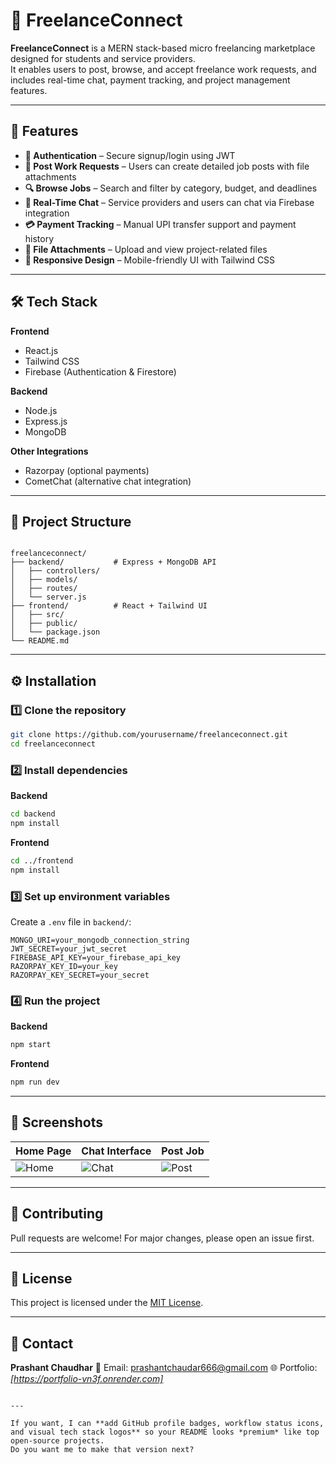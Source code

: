 
# 💼 FreelanceConnect

**FreelanceConnect** is a MERN stack-based micro freelancing marketplace designed for students and service providers.  
It enables users to post, browse, and accept freelance work requests, and includes real-time chat, payment tracking, and project management features.

---

## 📌 Features
- **🔐 Authentication** – Secure signup/login using JWT
- **📝 Post Work Requests** – Users can create detailed job posts with file attachments
- **🔍 Browse Jobs** – Search and filter by category, budget, and deadlines
- **💬 Real-Time Chat** – Service providers and users can chat via Firebase integration
- **💳 Payment Tracking** – Manual UPI transfer support and payment history
- **📂 File Attachments** – Upload and view project-related files
- **📱 Responsive Design** – Mobile-friendly UI with Tailwind CSS

---

## 🛠️ Tech Stack
**Frontend**  
- React.js  
- Tailwind CSS  
- Firebase (Authentication & Firestore)  

**Backend**  
- Node.js  
- Express.js  
- MongoDB  

**Other Integrations**  
- Razorpay (optional payments)  
- CometChat (alternative chat integration)  

---

## 📂 Project Structure
```

freelanceconnect/
├── backend/           # Express + MongoDB API
│   ├── controllers/
│   ├── models/
│   ├── routes/
│   └── server.js
├── frontend/          # React + Tailwind UI
│   ├── src/
│   ├── public/
│   └── package.json
└── README.md

````

---

## ⚙️ Installation

### 1️⃣ Clone the repository
```bash
git clone https://github.com/yourusername/freelanceconnect.git
cd freelanceconnect
````

### 2️⃣ Install dependencies

**Backend**

```bash
cd backend
npm install
```

**Frontend**

```bash
cd ../frontend
npm install
```

### 3️⃣ Set up environment variables

Create a `.env` file in `backend/`:

```env
MONGO_URI=your_mongodb_connection_string
JWT_SECRET=your_jwt_secret
FIREBASE_API_KEY=your_firebase_api_key
RAZORPAY_KEY_ID=your_key
RAZORPAY_KEY_SECRET=your_secret
```

### 4️⃣ Run the project

**Backend**

```bash
npm start
```

**Frontend**

```bash
npm run dev
```

---

## 📸 Screenshots

| Home Page                     | Chat Interface                | Post Job                         |
| ----------------------------- | ----------------------------- | -------------------------------- |
| ![Home](screenshots/home.png) | ![Chat](screenshots/chat.png) | ![Post](screenshots/postjob.png) |

---

## 🤝 Contributing

Pull requests are welcome! For major changes, please open an issue first.

---

## 📜 License

This project is licensed under the [MIT License](LICENSE).

---

## 📧 Contact

**Prashant Chaudhar**
📩 Email: [prashantchaudar666@gmail.com](mailto:prashantchaudar666@gmail.com)
🌐 Portfolio: *\[https://portfolio-vn3f.onrender.com]*

```

---

If you want, I can **add GitHub profile badges, workflow status icons, and visual tech stack logos** so your README looks *premium* like top open-source projects.  
Do you want me to make that version next?
```
